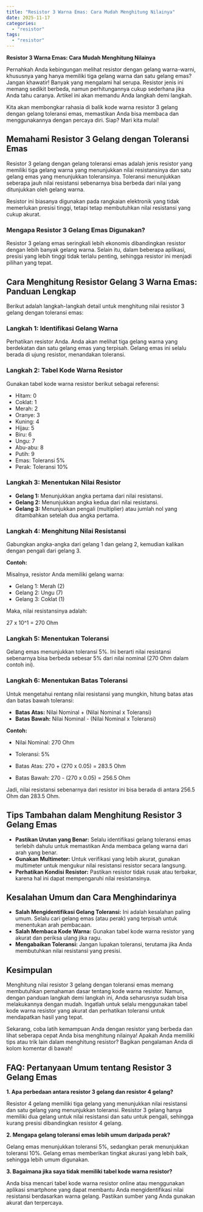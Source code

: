 ```yaml
---
title: "Resistor 3 Warna Emas: Cara Mudah Menghitung Nilainya"
date: 2025-11-17
categories: 
  - "resistor"
tags: 
  - "resistor"
---
```


**Resistor 3 Warna Emas: Cara Mudah Menghitung Nilainya**

Pernahkah Anda kebingungan melihat resistor dengan gelang warna-warni, khususnya yang hanya memiliki tiga gelang warna dan satu gelang emas? Jangan khawatir! Banyak yang mengalami hal serupa. Resistor jenis ini memang sedikit berbeda, namun perhitungannya cukup sederhana jika Anda tahu caranya. Artikel ini akan memandu Anda langkah demi langkah.

Kita akan membongkar rahasia di balik kode warna resistor 3 gelang dengan gelang toleransi emas, memastikan Anda bisa membaca dan menggunakannya dengan percaya diri. Siap? Mari kita mulai!

## Memahami Resistor 3 Gelang dengan Toleransi Emas

Resistor 3 gelang dengan gelang toleransi emas adalah jenis resistor yang memiliki tiga gelang warna yang menunjukkan nilai resistansinya dan satu gelang emas yang menunjukkan toleransinya. Toleransi menunjukkan seberapa jauh nilai resistansi sebenarnya bisa berbeda dari nilai yang ditunjukkan oleh gelang warna.

Resistor ini biasanya digunakan pada rangkaian elektronik yang tidak memerlukan presisi tinggi, tetapi tetap membutuhkan nilai resistansi yang cukup akurat.

### Mengapa Resistor 3 Gelang Emas Digunakan?

Resistor 3 gelang emas seringkali lebih ekonomis dibandingkan resistor dengan lebih banyak gelang warna. Selain itu, dalam beberapa aplikasi, presisi yang lebih tinggi tidak terlalu penting, sehingga resistor ini menjadi pilihan yang tepat.

## Cara Menghitung Resistor Gelang 3 Warna Emas: Panduan Lengkap

Berikut adalah langkah-langkah detail untuk menghitung nilai resistor 3 gelang dengan toleransi emas:

### Langkah 1: Identifikasi Gelang Warna

Perhatikan resistor Anda. Anda akan melihat tiga gelang warna yang berdekatan dan satu gelang emas yang terpisah. Gelang emas ini selalu berada di ujung resistor, menandakan toleransi.

### Langkah 2: Tabel Kode Warna Resistor

Gunakan tabel kode warna resistor berikut sebagai referensi:

- Hitam: 0
- Coklat: 1
- Merah: 2
- Oranye: 3
- Kuning: 4
- Hijau: 5
- Biru: 6
- Ungu: 7
- Abu-abu: 8
- Putih: 9
- Emas: Toleransi 5%
- Perak: Toleransi 10%

### Langkah 3: Menentukan Nilai Resistor

- **Gelang 1:** Menunjukkan angka pertama dari nilai resistansi.
- **Gelang 2:** Menunjukkan angka kedua dari nilai resistansi.
- **Gelang 3:** Menunjukkan pengali (multiplier) atau jumlah nol yang ditambahkan setelah dua angka pertama.

### Langkah 4: Menghitung Nilai Resistansi

Gabungkan angka-angka dari gelang 1 dan gelang 2, kemudian kalikan dengan pengali dari gelang 3.

**Contoh:**

Misalnya, resistor Anda memiliki gelang warna:

- Gelang 1: Merah (2)
- Gelang 2: Ungu (7)
- Gelang 3: Coklat (1)

Maka, nilai resistansinya adalah:

27 x 10^1 = 270 Ohm

### Langkah 5: Menentukan Toleransi

Gelang emas menunjukkan toleransi 5%. Ini berarti nilai resistansi sebenarnya bisa berbeda sebesar 5% dari nilai nominal (270 Ohm dalam contoh ini).

### Langkah 6: Menentukan Batas Toleransi

Untuk mengetahui rentang nilai resistansi yang mungkin, hitung batas atas dan batas bawah toleransi:

- **Batas Atas:** Nilai Nominal + (Nilai Nominal x Toleransi)
- **Batas Bawah:** Nilai Nominal - (Nilai Nominal x Toleransi)

**Contoh:**

- Nilai Nominal: 270 Ohm
    
- Toleransi: 5%
    
- Batas Atas: 270 + (270 x 0.05) = 283.5 Ohm
    
- Batas Bawah: 270 - (270 x 0.05) = 256.5 Ohm
    

Jadi, nilai resistansi sebenarnya dari resistor ini bisa berada di antara 256.5 Ohm dan 283.5 Ohm.

## Tips Tambahan dalam Menghitung Resistor 3 Gelang Emas

- **Pastikan Urutan yang Benar:** Selalu identifikasi gelang toleransi emas terlebih dahulu untuk memastikan Anda membaca gelang warna dari arah yang benar.
- **Gunakan Multimeter:** Untuk verifikasi yang lebih akurat, gunakan multimeter untuk mengukur nilai resistansi resistor secara langsung.
- **Perhatikan Kondisi Resistor:** Pastikan resistor tidak rusak atau terbakar, karena hal ini dapat mempengaruhi nilai resistansinya.

## Kesalahan Umum dan Cara Menghindarinya

- **Salah Mengidentifikasi Gelang Toleransi:** Ini adalah kesalahan paling umum. Selalu cari gelang emas (atau perak) yang terpisah untuk menentukan arah pembacaan.
- **Salah Membaca Kode Warna:** Gunakan tabel kode warna resistor yang akurat dan periksa ulang jika ragu.
- **Mengabaikan Toleransi:** Jangan lupakan toleransi, terutama jika Anda membutuhkan nilai resistansi yang presisi.

## Kesimpulan

Menghitung nilai resistor 3 gelang dengan toleransi emas memang membutuhkan pemahaman dasar tentang kode warna resistor. Namun, dengan panduan langkah demi langkah ini, Anda seharusnya sudah bisa melakukannya dengan mudah. Ingatlah untuk selalu menggunakan tabel kode warna resistor yang akurat dan perhatikan toleransi untuk mendapatkan hasil yang tepat.

Sekarang, coba latih kemampuan Anda dengan resistor yang berbeda dan lihat seberapa cepat Anda bisa menghitung nilainya! Apakah Anda memiliki tips atau trik lain dalam menghitung resistor? Bagikan pengalaman Anda di kolom komentar di bawah!

## FAQ: Pertanyaan Umum tentang Resistor 3 Gelang Emas

**1\. Apa perbedaan antara resistor 3 gelang dan resistor 4 gelang?**

Resistor 4 gelang memiliki tiga gelang yang menunjukkan nilai resistansi dan satu gelang yang menunjukkan toleransi. Resistor 3 gelang hanya memiliki dua gelang untuk nilai resistansi dan satu untuk pengali, sehingga kurang presisi dibandingkan resistor 4 gelang.

**2\. Mengapa gelang toleransi emas lebih umum daripada perak?**

Gelang emas menunjukkan toleransi 5%, sedangkan perak menunjukkan toleransi 10%. Gelang emas memberikan tingkat akurasi yang lebih baik, sehingga lebih umum digunakan.

**3\. Bagaimana jika saya tidak memiliki tabel kode warna resistor?**

Anda bisa mencari tabel kode warna resistor online atau menggunakan aplikasi smartphone yang dapat membantu Anda mengidentifikasi nilai resistansi berdasarkan warna gelang. Pastikan sumber yang Anda gunakan akurat dan terpercaya.

